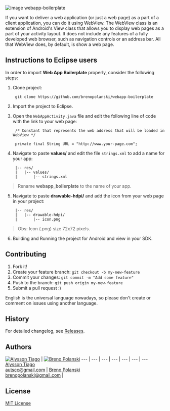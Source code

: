 ![image webapp-boilerplate](https://raw.github.com/brenopolanski/webapp-boilerplate/gh-assets/webapp-boilerplate.gif)

If you want to deliver a web application (or just a web page) as a part of a client application, you can do it using WebView. The WebView class is an extension of Android's View class that allows you to display web pages as a part of your activity layout. It does not include any features of a fully developed web browser, such as navigation controls or an address bar. All that WebView does, by default, is show a web page.

## Instructions to Eclipse users

In order to import **Web App Boilerplate** properly, consider the following steps:

1. Clone project:

        git clone https://github.com/brenopolanski/webapp-boilerplate

2. Import the project to Eclipse.

3. Open the `WebAppActivity.java` file and edit the following line of code with the link to your web page:

        /* Constant that represents the web address that will be loaded in WebView */

        private final String URL = "http://www.your-page.com";
        
4. Navigate to paste **values/** and edit the file `strings.xml` to add a name for your app:

        |-- res/
        |   |-- values/
        |       |-- strings.xml

 > Rename **webapp_boilerplate** to the name of your app.

5. Navigate to paste **drawable-hdpi/** and add the icon from your web page in your project:

        |-- res/
        |   |-- drawable-hdpi/
        |       |-- icon.png

 > Obs: Icon (.png) size 72x72 pixels.

6. Building and Running the project for Android and view in your SDK.

## Contributing

1. Fork it!
2. Create your feature branch: `git checkout -b my-new-feature`
3. Commit your changes: `git commit -m "Add some feature"`
4. Push to the branch: `git push origin my-new-feature`
5. Submit a pull request  :)

English is the universal language nowadays, so please don't create or comment on issues using another language.

## History

For detailed changelog, see [Releases](https://github.com/brenopolanski/webapp-boilerplate/releases).

## Authors

[![Alysson Tiago](http://gravatar.com/avatar/ec773df775e7301929db4ee9e60b3d07?s=70)](https://github.com/autscc) | [![Breno Polanski](http://gravatar.com/avatar/6f211e50751c3b69b5621e49a0a3072b?s=70)](https://github.com/brenopolanski)
--- | --- | --- | --- | --- | --- | ---
[Alysson Tiago](https://github.com/autscc)<br>autscc@gmail.com | [Breno Polanski](https://github.com/brenopolanski)<br>brenopolanski@gmail.com |

## License

[MIT License](http://opensource.org/licenses/MIT)
